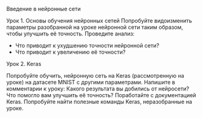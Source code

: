 Введение в нейронные сети

Урок 1. Основы обучения нейронных сетей
Попробуйте видоизменить параметры разобранной на уроке нейронной сети таким образом, чтобы улучшить её точность. Проведите анализ:
- Что приводит к ухудшению точности нейронной сети?
- Что приводит к увеличению её точности?

Урок 2. Keras

Попробуйте обучить, нейронную сеть на Keras (рассмотренную на уроке) на датасете MNIST с другими параметрами. Напишите в комментарии к уроку:
Какого результата вы добились от нейросети?
Что помогло вам улучшить её точность?
Поработайте с документацией Keras. Попробуйте найти полезные команды Keras, неразобранные на уроке.
